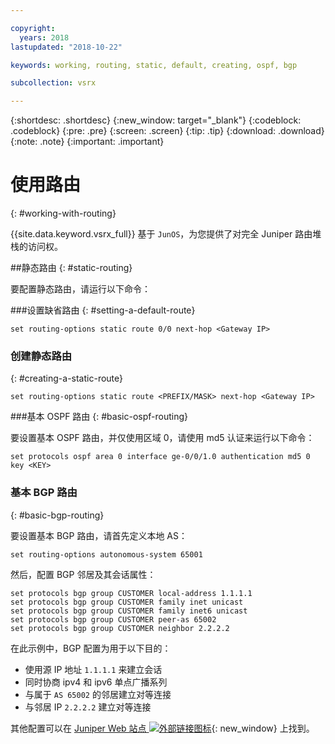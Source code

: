 ```yaml
---

copyright:
  years: 2018
lastupdated: "2018-10-22"

keywords: working, routing, static, default, creating, ospf, bgp

subcollection: vsrx

---
```


{:shortdesc: .shortdesc}
{:new_window: target="_blank"}
{:codeblock: .codeblock}
{:pre: .pre}
{:screen: .screen}
{:tip: .tip}
{:download: .download}
{:note: .note}
{:important: .important}

# 使用路由
{: #working-with-routing}

{{site.data.keyword.vsrx_full}} 基于 `JunOS`，为您提供了对完全 Juniper 路由堆栈的访问权。

##静态路由
{: #static-routing}

要配置静态路由，请运行以下命令：

###设置缺省路由
{: #setting-a-default-route}

```
set routing-options static route 0/0 next-hop <Gateway IP>
```

### 创建静态路由
{: #creating-a-static-route}
```
set routing-options static route <PREFIX/MASK> next-hop <Gateway IP>
```  

###基本 OSPF 路由
{: #basic-ospf-routing}

要设置基本 OSPF 路由，并仅使用区域 0，请使用 md5 认证来运行以下命令：

```
set protocols ospf area 0 interface ge-0/0/1.0 authentication md5 0 key <KEY>
```

### 基本 BGP 路由
{: #basic-bgp-routing}

要设置基本 BGP 路由，请首先定义本地 AS：

```
set routing-options autonomous-system 65001
```

然后，配置 BGP 邻居及其会话属性：

```
set protocols bgp group CUSTOMER local-address 1.1.1.1
set protocols bgp group CUSTOMER family inet unicast
set protocols bgp group CUSTOMER family inet6 unicast
set protocols bgp group CUSTOMER peer-as 65002
set protocols bgp group CUSTOMER neighbor 2.2.2.2
```

在此示例中，BGP 配置为用于以下目的：

* 使用源 IP 地址 `1.1.1.1` 来建立会话
* 同时协商 ipv4 和 ipv6 单点广播系列
* 与属于 `AS 65002` 的邻居建立对等连接
* 与邻居 IP `2.2.2.2` 建立对等连接

其他配置可以在 [Juniper Web 站点 ![外部链接图标](../../icons/launch-glyph.svg "外部链接图标")](https://www.juniper.net/documentation/en_US/junos11.4/information-products/topic-collections/config-guide-routing/config-guide-routing.pdf){: new_window} 上找到。
